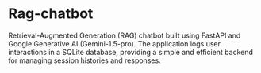 # Rag-chatbot
Retrieval-Augmented Generation (RAG) chatbot built using FastAPI and Google Generative AI (Gemini-1.5-pro). The application logs user interactions in a SQLite database, providing a simple and efficient backend for managing session histories and responses.
